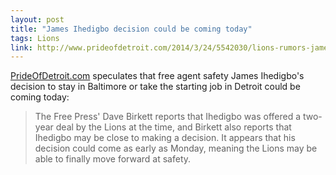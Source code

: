 ```yaml
---
layout: post
title: "James Ihedigbo decision could be coming today"
tags: Lions
link: http://www.prideofdetroit.com/2014/3/24/5542030/lions-rumors-james-ihedigbo
---
```


[PrideOfDetroit.com](http://www.prideofdetroit.com) speculates that free agent safety James Ihedigbo's decision to stay in Baltimore or take the starting job in Detroit could be coming today:

>The Free Press' Dave Birkett reports that Ihedigbo was offered a two-year deal by the Lions at the time, and Birkett also reports that Ihedigbo may be close to making a decision. It appears that his decision could come as early as Monday, meaning the Lions may be able to finally move forward at safety.
